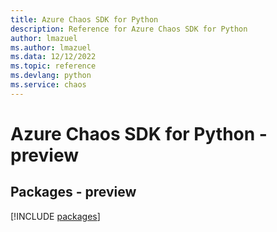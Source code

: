 ```yaml
---
title: Azure Chaos SDK for Python
description: Reference for Azure Chaos SDK for Python
author: lmazuel
ms.author: lmazuel
ms.data: 12/12/2022
ms.topic: reference
ms.devlang: python
ms.service: chaos
---
```

# Azure Chaos SDK for Python - preview
## Packages - preview
[!INCLUDE [packages](chaos-index.md)]